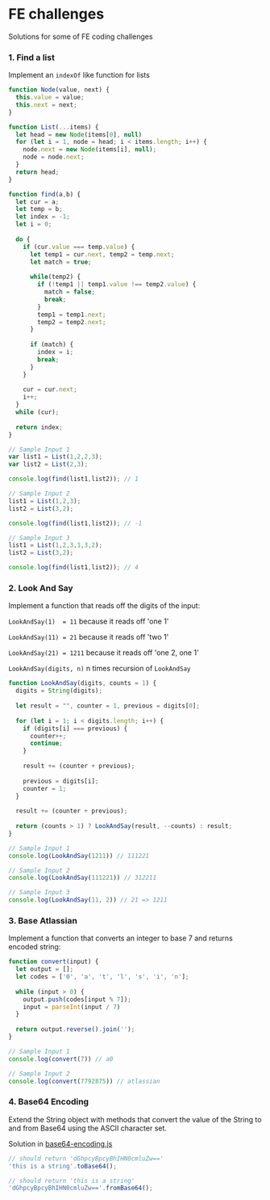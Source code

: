 # FE challenges
Solutions for some of FE coding challenges

### 1. Find a list
Implement an `indexOf` like function for lists

```javascript
function Node(value, next) {
  this.value = value;
  this.next = next;
}

function List(...items) {
  let head = new Node(items[0], null)
  for (let i = 1, node = head; i < items.length; i++) {
    node.next = new Node(items[i], null);
    node = node.next;
  }
  return head;
}

function find(a,b) {
  let cur = a;
  let temp = b;
  let index = -1;
  let i = 0;
  
  do {
    if (cur.value === temp.value) {
      let temp1 = cur.next, temp2 = temp.next;
      let match = true;
      
      while(temp2) {
        if (!temp1 || temp1.value !== temp2.value) {
          match = false;
          break;
        }
        temp1 = temp1.next;
        temp2 = temp2.next;
      }
      
      if (match) {
        index = i;
        break;
      }
    }
    
    cur = cur.next;
    i++;
  }
  while (cur);
    
  return index;
}

// Sample Input 1
var list1 = List(1,2,2,3);
var list2 = List(2,3);

console.log(find(list1,list2)); // 1

// Sample Input 2
list1 = List(1,2,3);
list2 = List(3,2);

console.log(find(list1,list2)); // -1

// Sample Input 3
list1 = List(1,2,3,1,3,2);
list2 = List(3,2);

console.log(find(list1,list2)); // 4
```

### 2. Look And Say
Implement a function that reads off the digits of the input:

`LookAndSay(1)  = 11`   because it reads off 'one 1'

`LookAndSay(11) = 21`   because it reads off 'two 1'

`LookAndSay(21) = 1211` because it reads off 'one 2, one 1'

`LookAndSay(digits, n)` n times recursion of `LookAndSay`

```javascript
function LookAndSay(digits, counts = 1) {
  digits = String(digits);
  
  let result = "", counter = 1, previous = digits[0];
  
  for (let i = 1; i < digits.length; i++) {
    if (digits[i] === previous) {
      counter++;
      continue;
    } 
    
    result += (counter + previous);
    
    previous = digits[i];
    counter = 1;
  }
  
  result += (counter + previous);
  
  return (counts > 1) ? LookAndSay(result, --counts) : result;
}

// Sample Input 1
console.log(LookAndSay(1211)) // 111221

// Sample Input 2
console.log(LookAndSay(111221)) // 312211

// Sample Input 3
console.log(LookAndSay(11, 2)) // 21 => 1211
```

### 3. Base Atlassian
Implement a function that converts an integer to base 7 and returns encoded string:

```javascript
function convert(input) {
  let output = [];
  let codes = ['0', 'a', 't', 'l', 's', 'i', 'n'];
  
  while (input > 0) {
    output.push(codes[input % 7]);
    input = parseInt(input / 7)
  }
  
  return output.reverse().join('');
}

// Sample Input 1
console.log(convert(7)) // a0

// Sample Input 2
console.log(convert(7792875)) // atlassian
```

### 4. Base64 Encoding

Extend the String object with methods that convert the value of the String to and from Base64 using the ASCII character set.

Solution in [base64-encoding.js](https://github.com/mshushakov/FE-challenges/blob/master/base64-encoding.js)

```javascript
// should return 'dGhpcyBpcyBhIHN0cmluZw=='
'this is a string'.toBase64(); 

// should return 'this is a string'
'dGhpcyBpcyBhIHN0cmluZw=='.fromBase64();
```
